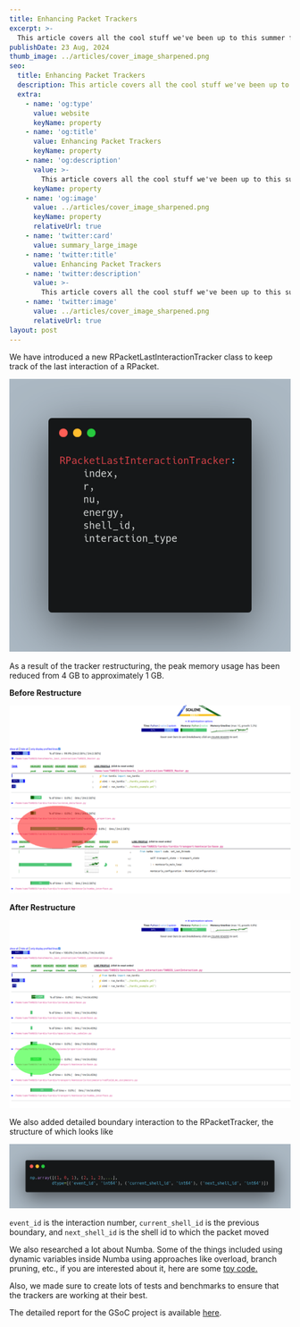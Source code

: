 ```yaml
---
title: Enhancing Packet Trackers
excerpt: >-
  This article covers all the cool stuff we've been up to this summer for the GSoC project related to packet trackers.
publishDate: 23 Aug, 2024
thumb_image: ../articles/cover_image_sharpened.png
seo:
  title: Enhancing Packet Trackers
  description: This article covers all the cool stuff we've been up to this summer for the GSoC project related to packet trackers.
  extra:
    - name: 'og:type'
      value: website
      keyName: property
    - name: 'og:title'
      value: Enhancing Packet Trackers
      keyName: property
    - name: 'og:description'
      value: >-
        This article covers all the cool stuff we've been up to this summer for the GSoC project related to packet trackers.
      keyName: property
    - name: 'og:image'
      value: ../articles/cover_image_sharpened.png
      keyName: property
      relativeUrl: true
    - name: 'twitter:card'
      value: summary_large_image
    - name: 'twitter:title'
      value: Enhancing Packet Trackers
    - name: 'twitter:description'
      value: >-
        This article covers all the cool stuff we've been up to this summer for the GSoC project related to packet trackers.
    - name: 'twitter:image'
      value: ../articles/cover_image_sharpened.png
      relativeUrl: true
layout: post
---
```


We have introduced a new RPacketLastInteractionTracker class to keep track of the last interaction of a RPacket.

<img src='\../articles/RPacketLastInteractionTracker.png' alt='Image'>

As a result of the tracker restructuring, the peak memory usage has been reduced from 4 GB to approximately 1 GB.

<strong>Before Restructure</strong>

<img src='\../articles/beforeRestructure.png' alt='Image'>

<strong>After Restructure</strong>

<img src='\../articles/afterRestructure.png' alt='Image'>

We also added detailed boundary interaction to the RPacketTracker, the structure of which looks like

<img src='\../articles/boundary_interaction.png' alt='Image'>

`event_id` is the interaction number, `current_shell_id` is the previous boundary, and `next_shell_id` is the shell id to which the packet moved

We also researched a lot about Numba. Some of the things included using dynamic variables inside Numba using approaches like overload, branch pruning, etc., if you are interested about it, here are some <a href='https://gist.github.com/Sumit112192/6ddf8cb7be016caba1ce98feca95815d'>toy code.</a>

Also, we made sure to create lots of tests and benchmarks to ensure that the trackers are working at their best.

The detailed report for the GSoC project is available <a href='https://gist.github.com/Sumit112192/fc0140fa2d11bb903bd2d0e0ce0c8462'>here</a>.


